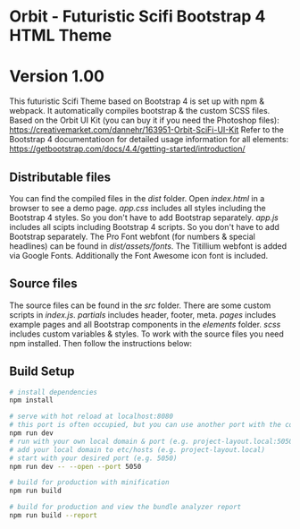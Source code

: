 # Orbit - Futuristic Scifi Bootstrap 4 HTML Theme
# Version 1.00

This futuristic Scifi Theme based on Bootstrap 4 is set up with npm & webpack. It automatically compiles bootstrap & the custom SCSS files.
Based on the Orbit UI Kit (you can buy it if you need the Photoshop files): https://creativemarket.com/dannehr/163951-Orbit-SciFi-UI-Kit
Refer to the Bootstrap 4 documentatioon for detailed usage information for all elements: https://getbootstrap.com/docs/4.4/getting-started/introduction/

## Distributable files
You can find the compiled files in the *dist* folder.
Open *index.html* in a browser to see a demo page.
*app.css* includes all styles including the Bootstrap 4 styles. So you don't have to add Bootstrap separately.
*app.js* includes all scipts including Bootstrap 4 scripts. So you don't have to add Bootstrap separately.
The Pro Font webfont (for numbers & special headlines) can be found in *dist/assets/fonts*.
The Titillium webfont is added via Google Fonts.
Additionally the Font Awesome icon font is included.

## Source files

The source files can be found in the *src* folder.
There are some custom scripts in *index.js*.
*partials* includes header, footer, meta.
*pages* includes example pages and all Bootstrap components in the *elements* folder.
*scss* includes custom variables & styles.
To work with the source files you need npm installed. Then follow the instructions below:

## Build Setup

``` bash
# install dependencies
npm install

# serve with hot reload at localhost:8080
# this port is often occupied, but you can use another port with the command below
npm run dev
# run with your own local domain & port (e.g. project-layout.local:5050)
# add your local domain to etc/hosts (e.g. project-layout.local)
# start with your desired port (e.g. 5050)
npm run dev -- --open --port 5050

# build for production with minification
npm run build

# build for production and view the bundle analyzer report
npm run build --report
```
